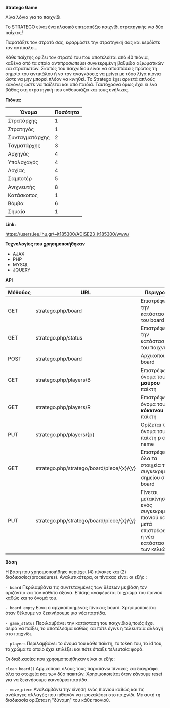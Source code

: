 **Stratego Game**

Λίγα λόγια για το παιχνίδι

Το STRATEGO είναι ένα κλασικό επιτραπέζιο παιχνίδι στρατηγικής για δύο παίχτες!

Παρατάξτε τον στρατό σας, εφαρμόστε την στρατηγική σας και κερδίστε τον αντίπαλο...

Κάθε παίχτης ορίζει τον στρατό του που αποτελείται από 40 πιόνια, καθένα από τα οποία αντιπροσωπεύει συγκεκριμένη βαθμίδα αξιωματικών και στρατιωτών. Σκοπός του παιχνιδιού είναι να αποσπάσεις πρώτος τη σημαία του αντιπάλου ή να τον αναγκάσεις να μείνει με τόσο λίγα πιόνια ώστε να μην μπορεί πλέον να κινηθεί. Το Stratego έχει αρκετά απλούς κανόνες ώστε να παίζεται και από παιδιά. Ταυτόχρονα όμως έχει κι ένα βάθος στη στρατηγική που ενθουσιάζει και τους ενήλικες.

**Πιόνια:**

| Όνομα  | Ποσότητα  |
| ------------ | ------------ |
|  Στρατάρχης | 1  |
| Στρατηγός  | 1  |
|  Συνταγματάρχης | 2  |
|  Ταγματάρχης |  3 |
| Αρχηγός  | 4  |
|Υπολοχαγός |4  |
|Λοχίας | 4  |
|  Σαμποτέρ      |  5 |
| Ανιχνευτής  | 8  |
| Κατάσκοπος  |  1 |
|  Βόμβα | 6  |
| Σημαία  |  1 |

**Link:**

https://users.iee.ihu.gr/~it185300/ADISE23_it185300/www/

**Τεχνολογίες που χρησιμοποιήθηκαν**

- AJAX
- PHP
- MYSQL
- JQUERY

**API**

| Μέθοδος  |  URL |  Περιγραφή |
| ------------ | ------------ | ------------ |
|  GET |  stratego.php/board | Επιστρέφει την κατάσταση του board  |
|  GET | stratego.php/status  | Eπιστρέφει την κατάσταση του παιχνιδιού |
| POST  |   stratego.php/board | Αρχικοποιεί το board   |
|  GET |stratego.php/players/B   | Επιστρέφει το όνομα του **μαύρου** παίκτη |
|  GET |   stratego.php/players/R| Επιστρέφει το όνομα του **κόκκινου** παίκτη  |
|  PUT | stratego.php/players/{p}  | Ορίζεται το όνομα του παίκτη p σε name  |
|  GET |  stratego.php/stratego/board/piece/{x}/{y} |Επιστρέφει όλα τα στοιχεία του συγκεκριμένου σημείου στο board   |
|PUT   |  stratego.php/stratego/board/piece/{x}/{y} | Γίνεται μετακίνηση ενός συγκεκριμένου πιονιού και μετά επιστρέφεται η νέα κατάσταση των κελιών  |

**Βάση**

Η βάση που χρησιμοποιήθηκε περιέχει (4) πίνακες και (2) διαδικασίες(procedures).
Αναλυτικότερα, οι πίνακας είναι οι εξής :

`- board`
Περιλαμβάνει τις συντεταγμένες των θέσεων με βάση τον οριζόντιο και τον κάθετο άξονα. Επίσης αναφέρεται το χρώμα του πιονιού καθώς και το όνομά του.

`- board_empty`
Είναι ο αρχικοποιημένος πίνακας board. Χρησιμοποιείται όταν θέλουμε να ξεκινήσουμε μια νέα παρτίδα.

`- game_status`
Περιλαμβάνει την κατάσταση του παιχνιδιού,ποιός έχει σειρά να παίξει, το αποτέλεσμα καθώς και πότε έγινε η τελευταία αλλαγή στο παιχνίδι.

`- players`
Περιλαμβάνει το όνομα του κάθε παίκτη, το token του, το id του, το χρώμα το οποίο έχει επιλέξει και πότε έπαιξε τελευταία φορά.

Οι διαδικασίες που χρησιμοποιήθηκαν είναι οι εξής:

`clean_board()`
Αρχικοποιεί όλους τους παραπάνω πίνακες και διαγράφει όλα τα στοιχεία και των δύο παικτών. Χρησιμοποιείται όταν κάνουμε reset για να ξεκινήσουμε καινούρια παρτίδα.

`- move_piece`
Αναλαμβάνει την κίνηση ενός πιονιού καθώς και τις ανάλογες αλλαγές που πιθανόν να προκαλέσει στο παιχνίδι. Με αυτή τη διαδικασία ορίζεται η "δύναμη" του κάθε πιονιού.


